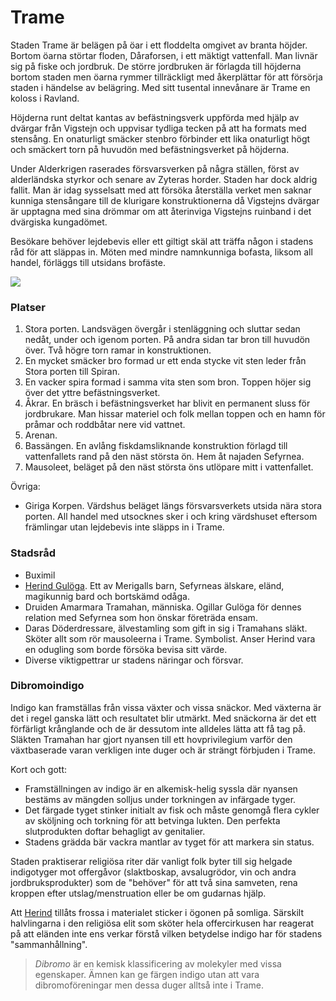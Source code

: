 <title>Trame - Gravsådd</title>

# Trame

Staden Trame är belägen på öar i ett floddelta omgivet av branta höjder. Bortom öarna störtar floden, Dåraforsen, i ett mäktigt vattenfall. Man livnär sig på fiske och jordbruk. De större jordbruken är förlagda till höjderna bortom staden men öarna rymmer tillräckligt med åkerplättar för att försörja staden i händelse av belägring. Med sitt tusental innevånare är Trame en koloss i Ravland.

Höjderna runt deltat kantas av befästningsverk uppförda med hjälp av dvärgar från Vigstejn och uppvisar tydliga tecken på att ha formats med stensång. En onaturligt smäcker stenbro förbinder ett lika onaturligt högt och smäckert torn på huvudön med befästningsverket på höjderna.

Under Alderkrigen raserades försvarsverken på några ställen, först av alderländska styrkor och senare av Zyteras horder. Staden har dock aldrig fallit. Man är idag sysselsatt med att försöka återställa verket men saknar kunniga stensångare till de klurigare konstruktionerna då Vigstejns dvärgar är upptagna med sina drömmar om att återinviga Vigstejns ruinband i det dvärgiska kungadömet.

Besökare behöver lejdebevis eller ett giltigt skäl att träffa någon i stadens råd för att släppas in. Möten med mindre namnkunniga bofasta, liksom all handel, förläggs till utsidans brofäste.

![](trame.svg)

### Platser

1. Stora porten. Landsvägen övergår i stenläggning och sluttar sedan nedåt, under och igenom porten. På andra sidan tar bron till huvudön över. Två högre torn ramar in konstruktionen.
2. En mycket smäcker bro formad ur ett enda stycke vit sten leder från Stora porten till Spiran.
3. En vacker spira formad i samma vita sten som bron. Toppen höjer sig över det yttre befästningsverket.
4. Åkrar. En bräsch i befästningsverket har blivit en permanent sluss för jordbrukare. Man hissar materiel och folk mellan toppen och en hamn för pråmar och roddbåtar nere vid vattnet.
5. Arenan.
6. Bassängen. En avlång fiskdamsliknande konstruktion förlagd till vattenfallets rand på den näst största ön. Hem åt najaden Sefyrnea.
7. Mausoleet, beläget på den näst största öns utlöpare mitt i vattenfallet.

Övriga:

* Giriga Korpen. Värdshus beläget längs försvarsverkets utsida nära stora porten. All handel med utsocknes sker i och kring värdshuset eftersom främlingar utan lejdebevis inte släpps in i Trame.

### Stadsråd

* Buximil
* [Herind Gulöga](herind_gulöga.html). Ett av Merigalls barn, Sefyrneas älskare, eländ, magikunnig bard och bortskämd odåga.
* Druiden Amarmara Tramahan, människa. Ogillar Gulöga för dennes relation med Sefyrnea som hon önskar företräda ensam.
* Daras Döderdressare, älvestamling som gift in sig i Tramahans släkt. Sköter allt som rör mausoleerna i Trame. Symbolist. Anser Herind vara en odugling som borde försöka bevisa sitt värde.
* Diverse viktigpettrar ur stadens näringar och försvar.

### Dibromoindigo

Indigo kan framställas från vissa växter och vissa snäckor. Med växterna är det i regel ganska lätt och resultatet blir utmärkt. Med snäckorna är det ett förfärligt krånglande och de är dessutom inte alldeles lätta att få tag på. Släkten Tramahan har gjort nyansen till ett hovprivilegium varför den växtbaserade varan verkligen inte duger och är strängt förbjuden i Trame.

Kort och gott:

* Framställningen av indigo är en alkemisk-helig syssla där nyansen bestäms av mängden solljus under torkningen av infärgade tyger.
* Det färgade tyget stinker initialt av fisk och måste genomgå flera cykler av sköljning och torkning för att betvinga lukten. Den perfekta slutprodukten doftar behagligt av genitalier.
* Stadens grädda bär vackra mantlar av tyget för att markera sin status.

Staden praktiserar religiösa riter där vanligt folk byter till sig helgade indigotyger mot offergåvor (slaktboskap, avsalugrödor, vin och andra jordbruksprodukter) som de "behöver" för att två sina samveten, rena kroppen efter utslag/menstruation eller be om gudarnas hjälp.

Att [Herind](herind_gulöga.html) tillåts frossa i materialet sticker i ögonen på somliga. Särskilt halvlingarna i den religiösa elit som sköter hela offercirkusen har reagerat på att eländen inte ens verkar förstå vilken betydelse indigo har för stadens "sammanhållning".

> *Dibromo* är en kemisk klassificering av molekyler med vissa egenskaper. Ämnen kan ge färgen indigo utan att vara dibromoföreningar men dessa duger alltså inte i Trame.
